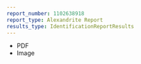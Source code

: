 ```yaml
---
report_number: 1102638918
report_type: Alexandrite Report
results_type: IdentificationReportResults
---
```


* PDF
* Image
